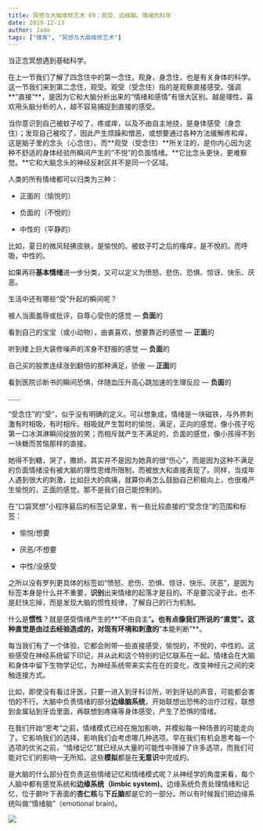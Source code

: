```yaml
---
title: 冥想与大脑维修艺术 E9：观受、边缘脑、情绪的科学
date: 2019-12-13
author: Jade
tags: ["播客", "冥想与大脑维修艺术"]
---
```


当正念冥想遇到基础科学。

<!--more-->

在上一节我们了解了四念住中的第一念住，观身，身念住，也是有关身体的科学。这一节我们来到第二念住，观受。观受（受念住）指的是观察直接感受。强调**“直接”**，是因为它和大脑分析出来的“情绪和感情”有很大区别。越是理性，喜欢用头脑分析的人，越不容易捕捉到直接的感受。

当你意识到自己被蚊子咬了，疼或痒，以及不由自主地挠，是身体感受（身念住）；发现自己被咬了，因此产生烦躁和憎恶，或想要通过各种方法缓解疼和痒，这是脑子里的念头（心念住）。而**观受（受念住）**所关注的，是你内心因为这种不舒适的身体经验所瞬间产生的“不悦”的负面情绪。**它比念头更快，更难察觉。**它和大脑念头的神经反射区并不是同一个区域。

人类的所有情绪都可以归类为三种：

- 正面的（愉悦的）

- 负面的（不悅的）

- 中性的（平静的）

比如，夏日的微风轻拂皮肤，是愉悦的。被蚊子叮之后的瘙痒，是不悅的。而呼吸，中性的。

如果再将**基本情绪**进一步分类，又可以定义为愤怒、悲伤、恐惧、惊讶、快乐、厌恶。

生活中还有哪些“受”升起的瞬间呢？

被人当面羞辱或批评，自尊心受伤的感觉 — **负面**的

看到自己的宝宝（或小动物），由衷喜欢，想要靠近的感觉 — **正面**的

听到楼上巨大装修噪声的浑身不舒服的感觉 — **负面**的

自己买的股票连续涨到翻倍的那种满足，骄傲 — **正面**的

看到医院诊断书的瞬间恐惧，伴随血压升高心跳加速的生理反应 — **负面**的

……

“受念住”的“受”，似乎没有明确的定义。可以想象成，情绪是一块磁铁，与外界刺激有时相吸，有时相斥。相吸就产生暂时的愉悦，满足，正向的感觉，像小孩子吃第一口冰淇淋瞬间绽放的笑；而相斥就产生不满足的，负面的感觉，像小孩得不到一块糖而苦恼那样的直接。

她得不到糖，哭了，撒娇，其实并不是因为她真的很“伤心”，而是因为这种不满足的负面情绪没有被大脑的理性思维所限制，而被放大和直接表现了。同样，当成年人遇到很大的刺激，比如巨大的病痛，就算你再怎么鼓励自己积极向上，也很难产生愉悦的，正面的感觉。那不是我们自己能控制的。

在“口袋冥想”小程序最后的标签记录里，有一些比较直接的“受念住”的范围和标签：

- 愉悦/想要

- 厌恶/不想要

- 中性/没感受

之所以没有罗列更具体的标签如“愤怒、悲伤、恐惧、惊讶、快乐、厌恶”，是因为标签本身是什么并不重要，**识别**出来情绪的起落才是目的。不是要沉浸于此，也不是赶快忘掉，而是发现大脑的惯性规律，了解自己的行为机制。

什么是**惯性**？就是感受情绪产生的**“不由自主”**。也有点像我们所说的“直觉”。这种直觉是由过去经验造成的，对现有环境和刺激的**“本能判断”**。

每当我们有了一个体验，它都会附带一些直接感受，愉悦的，不悅的，中性的。这些感受在神经系统留下印记，并从此和这个特别的记忆联系在一起。情绪会在大脑和身体中留下生物学记忆，为神经系统带来实实在在的变化，改变神经元之间的突触连接方式。

比如，即使没有看过牙医，只要一进入到牙科诊所，听到牙钻的声音，可能都会害怕的不行。大脑中负责情绪的部分**边缘脑系统**，开始联想出恐怖的治疗过程，联想到金属钻到牙齿里面，再联想到疼痛等身体感受，产生了恐惧的情绪。

在我们开始“思考”之前，情绪模式已经在施加影响，并模拟每一种场景的可能走向了。它影响我们的选择，影响我们会考虑哪几种选项。早在我们有机会思考每一个选项的优劣之前，“情绪记忆”就已经从大量的可能性中筛掉了许多选项，而我们可能对它们的影响一无所知。这些**模拟**都是在**无意识**中完成的。

是大脑的什么部分在负责这些情绪记忆和情绪模式呢？从神经学的角度来看，每个人脑中都有感觉系统和**边缘系统（limbic system)**。边缘系统负责处理情绪和记忆，位于颞叶下表面的**杏仁核**与**下丘脑**都是它的一部分。所以有时候我们把边缘系统叫做“情绪脑”（emotional brain)。

![](https://cosmosrepair-1257028016.cos.ap-beijing.myqcloud.com/article_130988_hero_5958e79e45c8e3.23893745.jpg)